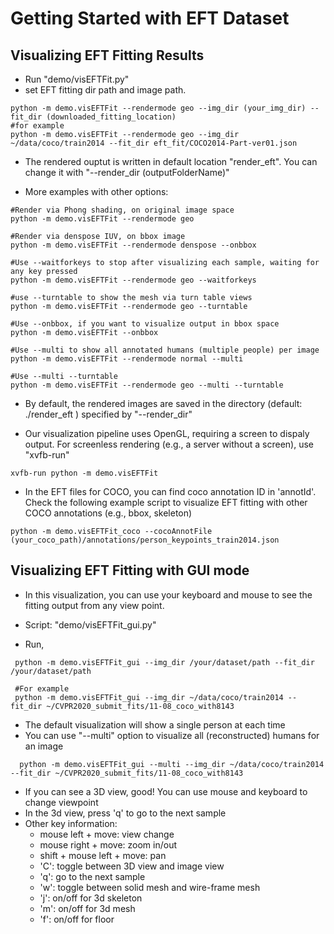 # Getting Started with EFT Dataset

## Visualizing EFT Fitting Results
- Run "demo/visEFTFit.py" 
- set EFT fitting dir path and image path. 
```
python -m demo.visEFTFit --rendermode geo --img_dir (your_img_dir) --fit_dir (downloaded_fitting_location)
#for example
python -m demo.visEFTFit --rendermode geo --img_dir ~/data/coco/train2014 --fit_dir eft_fit/COCO2014-Part-ver01.json
```

- The rendered ouptut is written in default location "render_eft". You can change it with "--render_dir (outputFolderName)"

- More examples with other options:

```
#Render via Phong shading, on original image space
python -m demo.visEFTFit --rendermode geo

#Render via denspose IUV, on bbox image
python -m demo.visEFTFit --rendermode denspose --onbbox

#Use --waitforkeys to stop after visualizing each sample, waiting for any key pressed
python -m demo.visEFTFit --rendermode geo --waitforkeys

#use --turntable to show the mesh via turn table views
python -m demo.visEFTFit --rendermode geo --turntable

#Use --onbbox, if you want to visualize output in bbox space 
python -m demo.visEFTFit --onbbox

#Use --multi to show all annotated humans (multiple people) per image
python -m demo.visEFTFit --rendermode normal --multi

#Use --multi --turntable
python -m demo.visEFTFit --rendermode geo --multi --turntable

```
- By default, the rendered images are saved in the directory (default: ./render_eft ) specified by "--render_dir"

- Our visualization pipeline uses OpenGL, requiring a screen to dispaly output. For screenless rendering (e.g., a server without a screen), use "xvfb-run"
```
xvfb-run python -m demo.visEFTFit
```

- In the EFT files for COCO, you can find coco annotation ID in 'annotId'. 
Check the following example script to visualize EFT fitting with other COCO annotations (e.g., bbox, skeleton)
```
python -m demo.visEFTFit_coco --cocoAnnotFile (your_coco_path)/annotations/person_keypoints_train2014.json

```

## Visualizing EFT Fitting with GUI mode
- In this visualization, you can use your keyboard and mouse to see the fitting output from any view point.
- Script: "demo/visEFTFit_gui.py" 

- Run,
```
 python -m demo.visEFTFit_gui --img_dir /your/dataset/path --fit_dir /your/dataset/path 

 #For example
 python -m demo.visEFTFit_gui --img_dir ~/data/coco/train2014 --fit_dir ~/CVPR2020_submit_fits/11-08_coco_with8143 
```
- The default visualization will show a single person at each time
- You can use "--multi" option to visualize all (reconstructed) humans for an image
```
  python -m demo.visEFTFit_gui --multi --img_dir ~/data/coco/train2014 --fit_dir ~/CVPR2020_submit_fits/11-08_coco_with8143 
```

 - If you can see a 3D view, good! You can use mouse and keyboard to change viewpoint
 - In the 3d view, press 'q' to go to the next sample
 - Other key information:
   - mouse left + move: view change
   - mouse right + move: zoom in/out
   - shift + mouse left + move: pan
   - 'C': toggle between 3D view and image view
   - 'q': go to the next sample
   - 'w': toggle between solid mesh and wire-frame mesh
   - 'j': on/off for 3d skeleton
   - 'm': on/off for 3d mesh  
   - 'f': on/off for floor
